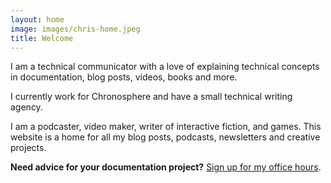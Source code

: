 ```yaml
---
layout: home
image: images/chris-home.jpeg
title: Welcome
---
```


I am a technical communicator with a love of explaining technical concepts in documentation, blog posts, videos, books and more. 

I currently work for Chronosphere and have a small technical writing agency.

I am a podcaster, video maker, writer of interactive fiction, and games. This website is a home for all my blog posts, podcasts, newsletters and creative projects.

**Need advice for your documentation project?** [Sign up for my office hours](http://bit.ly/ddofficehours).